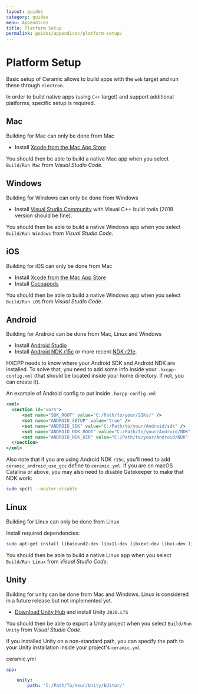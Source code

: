 ```yaml
---
layout: guides
category: guides
menu: Appendices
title: Platform Setup
permalink: guides/appendices/platform-setup/
---
```

# Platform Setup

Basic setup of Ceramic allows to build apps with the `web` target and run these through `electron`.

In order to build native apps (using `C++` target) and support additional platforms, specific setup is required.

## Mac

<p class="extra-info">Building for Mac can only be done from Mac<p>

* Install [Xcode from the Mac App Store](https://apps.apple.com/fr/app/xcode/id497799835?mt=12)

You should then be able to build a native Mac app when you select `Build/Run Mac` from _Visual Studio Code_.

## Windows

<p class="extra-info">Building for Windows can only be done from Windows<p>

* Install [Visual Studio Community](https://www.visualstudio.com/en-us/products/visual-studio-community-vs.aspx) with Visual C++ build tools (2019 version should be fine).

You should then be able to build a native Windows app when you select `Build/Run Windows` from _Visual Studio Code_.

## iOS

<p class="extra-info">Building for iOS can only be done from Mac<p>

* Install [Xcode from the Mac App Store](https://apps.apple.com/fr/app/xcode/id497799835?mt=12)
* Install [Cocoapods](https://cocoapods.org/)

You should then be able to build a native Windows app when you select `Build/Run iOS` from _Visual Studio Code_.

## Android

<p class="extra-info">Building for Android can be done from Mac, Linux and Windows<p>

* Install [Android Studio](https://developer.android.com/studio)
* Install [Android NDK r15c](https://developer.android.com/ndk/downloads/older_releases.html) or more recent [NDK r21e](https://github.com/android/ndk/wiki/Unsupported-Downloads#r21e).

HXCPP needs to know where your Android SDK and Android NDK are installed. To solve that, you need to add some info inside your `.hxcpp-config.xml` (that should be located inside your home directory. If not, you can create it).

<div class="codename">An example of Android config to put inside <code>.hxcpp-config.xml</code></div>

```xml
<xml>
  <section id="vars">
      <set name="SDK_ROOT" value="C:/Path/to/your/SDKs/" />
      <set name="ANDROID_SETUP" value="true" />
      <set name="ANDROID_SDK" value="C:/Path/to/your/Android/sdk" />
      <set name="ANDROID_NDK_ROOT" value="C:/Path/to/your/Android/NDK" />
      <set name="ANDROID_NDK_DIR" value="C:/Path/to/your/Android/NDK"  />
  </section>
</xml>
```

Also note that if you are using Android NDK `r15c`, you'll need to add `ceramic_android_use_gcc` define to `ceramic.yml`.
If you are on macOS Catalina or above, you may also need to disable Gatekeeper to make that NDK work:

```bash
sudo spctl --master-disable
```

## Linux

<p class="extra-info">Building for Linux can only be done from Linux<p>

Install required dependencies:

```bash
sudo apt-get install libasound2-dev libx11-dev libxext-dev libxi-dev libxrandr-dev libxinerama-dev
```

You should then be able to build a native Linux app when you select `Build/Run Linux` from _Visual Studio Code_.

## Unity

<p class="extra-info">Building for unity can be done from Mac and Windows. Linux is considered in a future release but not implemented yet.</p>

* [Download Unity Hub](https://unity3d.com/get-unity/download) and install Unity `2020.LTS`

You should then be able to export a Unity project when you select `Build/Run Unity` from _Visual Studio Code_.

If you installed Unity on a non-standard path, you can specify the path to your Unity installation inside your project's `ceramic.yml`

<div class="codename">ceramic.yml</div>

```yaml
app:

    unity:
        path: 'C:/Path/To/Your/Unity/Editor/'
```